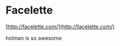<!--
id: 1366056287
link: http://tumblr.atmos.org/post/1366056287/facelette
slug: facelette
date: Thu Oct 21 2010 06:24:53 GMT-0700 (PDT)
publish: 2010-10-021
tags: 
title: Facelette
-->


Facelette
=========

[http://facelette.com/](http://facelette.com/)

holman is so awesome

